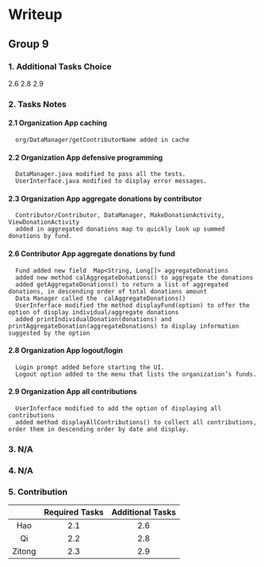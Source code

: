 # Writeup

## Group 9

### 1. Additional Tasks Choice

2.6 2.8 2.9

### 2. Tasks Notes

#### 2.1 Organization App caching
      org/DataManager/getContributorName added in cache

#### 2.2 Organization App defensive programming
      DataManager.java modified to pass all the tests.
      UserInterface.java modified to display error messages.
      

#### 2.3 Organization App aggregate donations by contributor
      Contributor/Contributor, DataManager, MakeDonationActivity, ViewDonationActivity
      added in aggregated donations map to quickly look up summed donations by fund.

#### 2.6 Contributor App aggregate donations by fund
      Fund added new field  Map<String, Long[]> aggregateDonations 
      added new method calAggregateDonations() to aggregate the donations
      added getAggregateDonations() to return a list of aggregated donations, in descending order of total donations amount
      Data Manager called the  calAggregateDonations()
      UserInferface modified the method displayFund(option) to offer the option of display individual/aggregate donations
      added printIndividualDonation(donations) and  printAggregateDonation(aggregateDonations) to display information suggested by the option

#### 2.8 Organization App logout/login
      Login prompt added before starting the UI.
      Logout option added to the menu that lists the organization’s funds.
      
#### 2.9 Organization App all contributions
      UserInferface modified to add the option of displaying all contributions
      added method displayAllContributions() to collect all contributions, order them in descending order by date and display.


### 3. N/A

### 4. N/A

### 5. Contribution

|        | Required Tasks | Additional Tasks |
| :----: | :------------: |:----------------:|
|  Hao   |      2.1       |       2.6        |
|   Qi   |      2.2       |       2.8        |
| Zitong |      2.3       |       2.9        |
